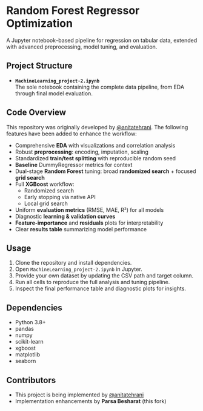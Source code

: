 # Random Forest Regressor Optimization


A Jupyter notebook–based pipeline for regression on tabular data, extended with advanced preprocessing, model tuning, and evaluation.

## Project Structure

- **`MachineLearning_project-2.ipynb`**  
  The sole notebook containing the complete data pipeline, from EDA through final model evaluation.

## Code Overview


This repository was originally developed by [@anitatehrani](https://github.com/anitatehrani). The following features have been added to enhance the workflow:

- Comprehensive **EDA** with visualizations and correlation analysis  
- Robust **preprocessing**: encoding, imputation, scaling  
- Standardized **train/test splitting** with reproducible random seed  
- **Baseline** DummyRegressor metrics for context  
- Dual-stage **Random Forest** tuning: broad **randomized search** + focused **grid search**  
- Full **XGBoost** workflow:  
  - Randomized search  
  - Early stopping via native API  
  - Local grid search  
- Uniform **evaluation metrics** (RMSE, MAE, R²) for all models  
- Diagnostic **learning & validation curves**  
- **Feature-importance** and **residuals** plots for interpretability  
- Clear **results table** summarizing model performance

## Usage

1. Clone the repository and install dependencies.  
2. Open `MachineLearning_project-2.ipynb` in Jupyter.  
3. Provide your own dataset by updating the CSV path and target column.  
4. Run all cells to reproduce the full analysis and tuning pipeline.  
5. Inspect the final performance table and diagnostic plots for insights.

## Dependencies

- Python 3.8+  
- pandas  
- numpy  
- scikit-learn  
- xgboost  
- matplotlib  
- seaborn
  
## Contributors

- This project is being implemented by [@anitatehrani](https://github.com/anitatehrani)  
- Implementation enhancements by **Parsa Besharat** (this fork)

